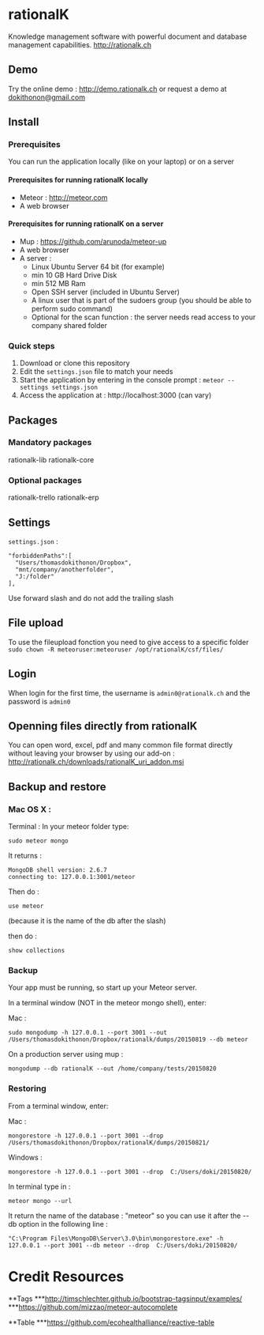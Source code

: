 # rationalK #

Knowledge management software with powerful document and database management capabilities.
http://rationalk.ch

## Demo

Try the online demo : http://demo.rationalk.ch or request a demo at dokithonon@gmail.com

## Install

### Prerequisites

You can run the application locally (like on your laptop) or on a server

#### Prerequisites for running rationalK locally

- Meteor : http://meteor.com
- A web browser

#### Prerequisites for running rationalK on a server

- Mup : https://github.com/arunoda/meteor-up
- A web browser
- A server :
  - Linux Ubuntu Server 64 bit (for example)
  - min 10 GB Hard Drive Disk
  - min 512 MB Ram
  - Open SSH server (included in Ubuntu Server)
  - A linux user that is part of the sudoers group (you should be able to perform sudo command)
  - Optional for the scan function : the server needs read access to your company shared folder

### Quick steps

1. Download or clone this repository
2. Edit the ````settings.json```` file to match your needs
3. Start the application by entering in the console prompt : ```meteor --settings settings.json```
4. Access the application at : http://localhost:3000 (can vary)

## Packages

### Mandatory packages
rationalk-lib
rationalk-core

### Optional packages
rationalk-trello
rationalk-erp

## Settings

`settings.json` :

```
"forbiddenPaths":[
  "Users/thomasdokithonon/Dropbox",
  "mnt/company/anotherfolder",
  "J:/folder"
],
```
Use forward slash and do not add the trailing slash

## File upload

To use the fileupload fonction you need to give access to a specific folder
`sudo chown -R meteoruser:meteoruser /opt/rationalK/csf/files/`

## Login

When login for the first time, the username is ```admin0@rationalk.ch``` and the password is ```admin0```

## Openning files directly from rationalK

You can open word, excel, pdf and many common file format directly without leaving your browser by using our add-on : http://rationalk.ch/downloads/rationalK_uri_addon.msi

## Backup and restore

### Mac OS X :
Terminal :
In your meteor folder type:

```
sudo meteor mongo
```

It returns :
```
MongoDB shell version: 2.6.7
connecting to: 127.0.0.1:3001/meteor
```

Then do :
```
use meteor
```
(because it is the name of the db after the slash)

then do :
```
show collections
```
### Backup

Your app must be running, so start up your Meteor server.

In a terminal window (NOT in the meteor mongo shell),
enter:

Mac :
```
sudo mongodump -h 127.0.0.1 --port 3001 --out /Users/thomasdokithonon/Dropbox/rationalk/dumps/20150819 --db meteor
```

On a production server using mup :
```
mongodump --db rationalK --out /home/company/tests/20150820
```


### Restoring

From a terminal window, enter:

Mac :
```
mongorestore -h 127.0.0.1 --port 3001 --drop  /Users/thomasdokithonon/Dropbox/rationalK/dumps/20150821/
```

Windows :
```
mongorestore -h 127.0.0.1 --port 3001 --drop  C:/Users/doki/20150820/
```

In terminal type in :
```
meteor mongo --url
```
It return the name of the database : "meteor" so you can use it after the --db option in the following line :
```
"C:\Program Files\MongoDB\Server\3.0\bin\mongorestore.exe" -h 127.0.0.1 --port 3001 --db meteor --drop  C:/Users/doki/20150820/
```


# Credit Resources
**Tags
***http://timschlechter.github.io/bootstrap-tagsinput/examples/
***https://github.com/mizzao/meteor-autocomplete

**Table
***https://github.com/ecohealthalliance/reactive-table
